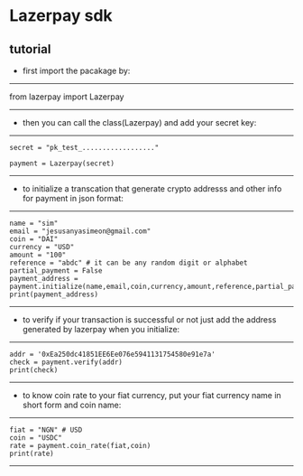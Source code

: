 # Lazerpay sdk

## tutorial 

* first import the pacakage by:

-----------------
   from lazerpay import Lazerpay

----------------------------------------

* then you can call the class(Lazerpay) and add your secret key:

-------------------------------
    secret = "pk_test_.................."

    payment = Lazerpay(secret)

------------------------------------------------

* to initialize a transcation that generate crypto addresss and other info for payment in json format:
-----------------
    name = "sim"
    email = "jesusanyasimeon@gmail.com"
    coin = "DAI"
    currency = "USD"
    amount = "100"
    reference = "abdc" # it can be any random digit or alphabet
    partial_payment = False
    payment_address = payment.initialize(name,email,coin,currency,amount,reference,partial_payment)
    print(payment_address)
-------------------------------------------------

* to verify if your transaction is successful or not just add the address generated by lazerpay when you initialize:

----------------------------------
    addr = '0xEa250dc41851EE6Ee076e5941131754580e91e7a'
    check = payment.verify(addr)
    print(check)
------------------------------------------------

* to know coin rate to your fiat currency, put your fiat currency name in short form and coin name:

--------------------
    fiat = "NGN" # USD
    coin = "USDC"
    rate = payment.coin_rate(fiat,coin)
    print(rate)
--------------------------------
